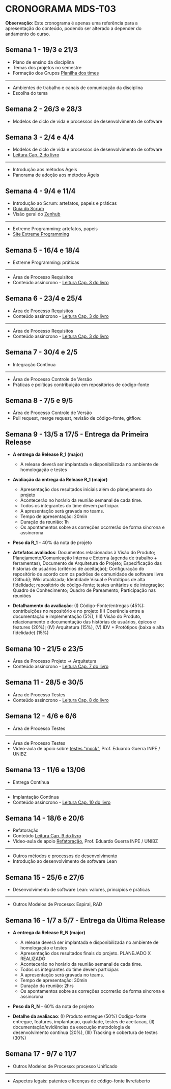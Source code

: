   # CRONOGRAMA MDS-T03
**Observação**: Este cronograma é apenas uma referência para a apresentação do conteúdo, podendo ser alterado a depender do andamento do curso.

## Semana 1 - 19/3 e 21/3
- Plano de ensino da disciplina
- Temas dos projetos no semestre
- Formação dos Grupos [Planilha dos times](https://docs.google.com/spreadsheets/d/14-rHSwl7exlyGkFU5kVT3WB9xTZa-j9XV1jMX1RVFVw/edit?usp=sharing)
- --
- Ambientes de trabalho e canais de comunicação da disciplina
- Escolha do tema

## Semana 2 - 26/3 e 28/3 
- Modelos de ciclo de vida e processos de desenvolvimento de software

## Semana 3 - 2/4 e 4/4
- Modelos de ciclo de vida e processos de desenvolvimento de software
- [Leitura Cap. 2 do livro](https://engsoftmoderna.info/cap2.html)
- --
- Introdução aos métodos Ágeis
- Panorama de adoção aos métodos Ágeis

## Semana 4 - 9/4 e 11/4
- Introdução ao Scrum: artefatos, papeis e práticas
- [Guia do Scrum](https://scrumguides.org/scrum-guide.html)
- Visão geral do [Zenhub](https://www.zenhub.com/)
- --
- Extreme Programming: artefatos, papeis
- [Site Extreme Programming](http://www.extremeprogramming.org/)

## Semana 5 - 16/4 e 18/4
- Extreme Programming: práticas
- --
- Área de Processo Requisitos
- Conteúdo assíncrono - [Leitura Cap. 3 do livro](https://engsoftmoderna.info/cap3.html)

## Semana 6 - 23/4 e 25/4
- Área de Processo Requisitos
- Conteúdo assíncrono - [Leitura Cap. 3 do livro](https://engsoftmoderna.info/cap3.html)
- --
- Área de Processo Requisitos
- Conteúdo assíncrono - [Leitura Cap. 3 do livro](https://engsoftmoderna.info/cap3.html)

## Semana 7 - 30/4 e 2/5
- Integração Contínua
- --
- Área de Processo Controle de Versão
- Práticas e políticas contribuição em repositórios de código-fonte

## Semana 8 - 7/5 e 9/5
- Área de Processo Controle de Versão
- Pull request, merge request, revisão de código-fonte, gitflow.

## Semana 9 - 13/5 a 17/5 - Entrega da Primeira Release
- **A entrega da Release R_1 (major)** 
  - A release deverá ser implantada e disponibilizada no ambiente de homologação e testes

- **Avaliação da entrega da Release R_1 (major)**
  - Apresentação dos resultados iniciais além do planejamento do projeto
  - Acontecerão no horário da reunião semanal de cada time.
  - Todos os integrantes do time devem participar.
  - A apresentação será gravada no teams.
  - Tempo de apresentação: 20min
  - Duração da reunião: 1h
  - Os apontamentos sobre as correções ocorrerão de forma síncrona e assíncrona

- **Peso da R_1** - 40% da nota de projeto

- **Artefatos avaliados**: Documentos relacionados à Visão do Produto; Planejamento/Comunicação Interna e Externa (agenda de trabalho + ferramentas), Documento de Arquitetura do Projeto; Especificação das historias de usuários (critérios de aceitação); Configuração do repositório de acordo com os padrões de comunidade de software livre (Github); Wiki atualizada; Identidade Visual e Protótipos de alta fidelidade; repositório de código-fonte; testes unitários e de integração; Quadro de Conhecimento; Quadro de Pareamento; Participação nas reuniões

- **Detalhamento da avaliação**: (I) Código-Fonte/entregas (45%): contribuições no repositório e no projeto (II) Coerência entre a documentação e implementação (5%), (III) Visão do Produto, relacionamento e documentação das histórias de usuários, épicos e features (20%); (IV) Arquitetura (15%), (V) IDV + Protótipos (baixa e alta fidelidade) (15%)

## Semana 10 - 21/5 e 23/5
- Área de Processo Projeto -> Arquitetura
- Conteúdo assíncrono - [Leitura Cap. 7 do livro](https://engsoftmoderna.info/cap7.html)

## Semana 11 - 28/5 e 30/5
- Área de Processo Testes
- Conteúdo assíncrono - [Leitura Cap. 8 do livro](https://engsoftmoderna.info/cap8.html)

## Semana 12 - 4/6 e 6/6
- Área de Processo Testes
- --
- Área de Processo Testes
- Video-aula de apoio sobre [testes "mock"](https://www.youtube.com/watch?v=sJRnJcz6btA&list=PL-diSX68u5h9pxXM_P8_OeuBL7jLYQ_EB&index=9), Prof. Eduardo Guerra INPE / UNIBZ

## Semana 13 - 11/6 e 13/06 
- Entrega Contínua
- --
- Implantação Contínua
- Conteúdo assíncrono - [Leitura Cap. 10 do livro](https://engsoftmoderna.info/cap10.html)

## Semana 14 - 18/6 e 20/6
- Refatoração
- Conteúdo [Leitura Cap. 9 do livro](https://engsoftmoderna.info/cap9.html)
- Video-aula de apoio [Refatoração](https://www.youtube.com/watch?v=3ouXTIgIyxw), Prof. Eduardo Guerra INPE / UNIBZ
- --
- Outros métodos e processos de desenvolvimento
- Introdução ao desenvolvimento de software Lean

## Semana 15 - 25/6 e 27/6
- Desenvolvimento de software Lean: valores, princípios e práticas
- --
- Outros Modelos de Processo: Espiral, RAD

## Semana 16 - 1/7 a 5/7 - Entrega da Última Release
- **A entrega da Release R_N (major)**
  - A release deverá ser implantada e disponibilizada no ambiente de homologação e testes
  - Apresentação dos resultados finais do projeto. PLANEJADO X REALIZADO 
  - Acontecerão no horário da reunião semanal de cada time.
  - Todos os integrantes do time devem participar.
  - A apresentação será gravada no teams.
  - Tempo de apresentação: 30min
  - Duração da reunião: 2hrs
  - Os apontamentos sobre as correções ocorrerão de forma síncrona e assíncrona
  
- **Peso da R_N** - 60% da nota de projeto

- **Detalhe da avaliacao**:  (I) Produto entregue (50%) Codigo-fonte entregue, features, implantacao, qualidade, testes de aceitacao, (II) documentação/evidências da execução metodologia de desenvolvimento contínua (20%), (III) Tracking e cobertura de testes (30%)

## Semana 17 - 9/7 e 11/7
- Outros Modelos de Processo: processo Unificado
- --
- Aspectos legais: patentes e licenças de código-fonte livre/aberto
